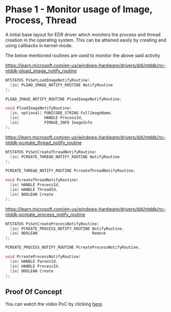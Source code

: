 
# Phase 1 - Monitor usage of Image, Process, Thread

A initial base layout for EDR driver which monitors the process and thread creation in the operating system. This can be attained easily by creating and using callbacks in kernel-mode.

The below mentioned routines are used to monitor the above said activity

https://learn.microsoft.com/en-us/windows-hardware/drivers/ddi/ntddk/nc-ntddk-pload_image_notify_routine

```c
NTSTATUS PsSetLoadImageNotifyRoutine(
  [in] PLOAD_IMAGE_NOTIFY_ROUTINE NotifyRoutine
);

PLOAD_IMAGE_NOTIFY_ROUTINE PloadImageNotifyRoutine;

void PloadImageNotifyRoutine(
  [in, optional] PUNICODE_STRING FullImageName,
  [in]           HANDLE ProcessId,
  [in]           PIMAGE_INFO ImageInfo
);
```

https://learn.microsoft.com/en-us/windows-hardware/drivers/ddi/ntddk/nc-ntddk-pcreate_thread_notify_routine

```c
NTSTATUS PsSetCreateThreadNotifyRoutine(
  [in] PCREATE_THREAD_NOTIFY_ROUTINE NotifyRoutine
);

PCREATE_THREAD_NOTIFY_ROUTINE PcreateThreadNotifyRoutine;

void PcreateThreadNotifyRoutine(
  [in] HANDLE ProcessId,
  [in] HANDLE ThreadId,
  [in] BOOLEAN Create
);
```

https://learn.microsoft.com/en-us/windows-hardware/drivers/ddi/ntddk/nc-ntddk-pcreate_process_notify_routine

```c
NTSTATUS PsSetCreateProcessNotifyRoutine(
  [in] PCREATE_PROCESS_NOTIFY_ROUTINE NotifyRoutine,
  [in] BOOLEAN                        Remove
);

PCREATE_PROCESS_NOTIFY_ROUTINE PcreateProcessNotifyRoutine;

void PcreateProcessNotifyRoutine(
  [in] HANDLE ParentId,
  [in] HANDLE ProcessId,
  [in] BOOLEAN Create
);
```

## Proof Of Concept

You can watch the video PoC by clicking [here](./poc.mp4).